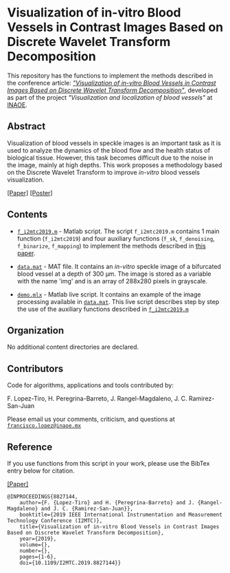 # Visualization of in-vitro Blood Vessels in Contrast Images Based on Discrete Wavelet Transform Decomposition 

This repository has the functions to implement the methods described in the conference article: 
[*"Visualization of in-vitro Blood Vessels in Contrast Images Based on Discrete Wavelet Transform Decomposition"*](https://ieeexplore.ieee.org/document/8827144), developed as part of the project *"Visualization and localization of blood vessels"* at [INAOE](https://www.inaoep.mx). 

## Abstract 

Visualization of blood vessels in speckle images is an important task as it is used to analyze the dynamics of the blood flow and the health status of biological tissue. However, this task becomes difficult due to the noise in the image, mainly at high depths. This work proposes a methodology based on the Discrete Wavelet Transform to improve *in-vitro* blood vessels visualization.

[[Paper]](https://ieeexplore.ieee.org/document/8827144)
[[Poster]](https://www.researchgate.net/publication/333146308_Visualization_of_in-vitro_Blood_Vessels_in_Contrast_Images_Based_on_Discrete_Wavelet_Transform_Decomposition)



## Contents

* [`f_i2mtc2019.m`](https://github.com/friscolt/i2mtc-2019/blob/master/f_i2mtc2019.m) -  Matlab script. The script  `f_i2mtc2019.m` contains 1 main function (`f_i2mtc2019`) and four auxiliary functions (`f_sk`, `f_denoising`, `f_binarize`, `f_mapping`) to implement the methods described in [this paper](https://ieeexplore.ieee.org/document/8827144). 

* [`data.mat`](https://github.com/friscolt/i2mtc-2019/blob/master/data.mat) - MAT file. It contains an *in-vitro* speckle image of a bifurcated blood vessel at a depth of 300 µm. The image is stored as a variable with the name 'img' and is an array of 288x280 pixels in grayscale. 

* [`demo.mlx`](https://github.com/friscolt/i2mtc-2019/blob/master/main.mlx) - Matlab live script. It contains an example of the image processing available in [`data.mat`](https://github.com/friscolt/i2mtc-2019/blob/master/data.mat). This live script describes step by step the use of the auxiliary functions described in [`f_i2mtc2019.m`](https://github.com/friscolt/i2mtc-2019/blob/master/f_i2mtc2019.m) 

## Organization

No additional content directories are declared. 


## Contributors

Code for algorithms, applications and tools contributed by:

F. Lopez-Tiro, H. Peregrina-Barreto, J. Rangel-Magdaleno, J. C. Ramirez-San-Juan

Please email us your comments, criticism, and questions at [`francisco.lopez@inaoe.mx`](mailto:francisco.lopez@inaoe.com?subject=[GitHub]%20i2mtc2019%20repository)

## Reference

If you use functions from this script in your work, please use the BibTex entry below for citation.

[[Paper]](https://ieeexplore.ieee.org/document/8827144)

```
@INPROCEEDINGS{8827144,
    author={F. {Lopez-Tiro} and H. {Peregrina-Barreto} and J. {Rangel-Magdaleno} and J. C. {Ramirez-San-Juan}},
    booktitle={2019 IEEE International Instrumentation and Measurement Technology Conference (I2MTC)}, 
    title={Visualization of in-vitro Blood Vessels in Contrast Images Based on Discrete Wavelet Transform Decomposition}, 
    year={2019},
    volume={},
    number={},
    pages={1-6},
    doi={10.1109/I2MTC.2019.8827144}}
```
